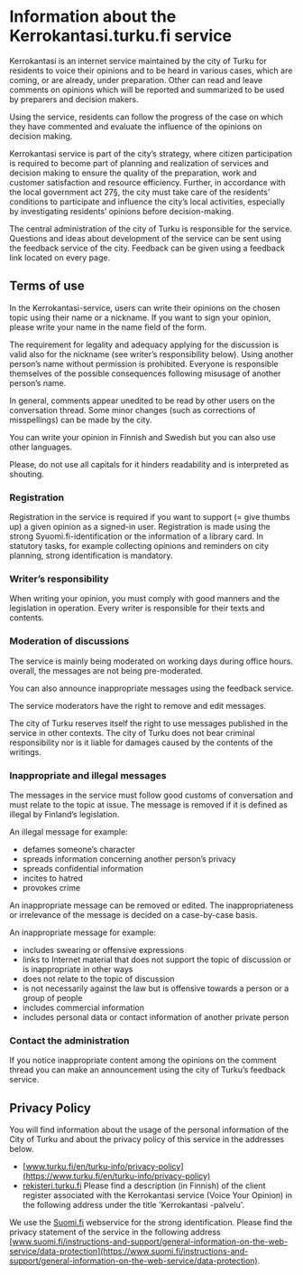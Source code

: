 # Information about the Kerrokantasi.turku.fi service

Kerrokantasi is an internet service maintained by the city of Turku for residents to voice their opinions and to be heard in various cases, which are coming, or are already, under preparation. Other can read and leave comments on opinions which will be reported and summarized to be used by preparers and decision makers.

Using the service, residents can follow the progress of the case on which they have commented   and evaluate the influence of the opinions on decision making.

Kerrokantasi service is part of the city’s strategy, where citizen participation is required to become part of planning and realization of services and decision making to ensure the quality of the preparation, work and customer satisfaction and resource efficiency. Further, in accordance with the local government act 27§, the city must take care of the residents’ conditions to participate and influence the city’s local activities, especially by investigating residents’ opinions before decision-making.

The central administration of the city of Turku is responsible for the service. Questions and ideas about development of the service can be sent using the feedback service of the city. Feedback can be given using a feedback link located on every page.

## Terms of use

In the Kerrokantasi-service, users can write their opinions on the chosen topic using their name or a nickname. If you want to sign your opinion, please write your name in the name field of the form.

The requirement for legality and adequacy applying for the discussion is valid also for the nickname (see writer’s responsibility below). Using another person’s name without permission is prohibited. Everyone is responsible themselves of the possible consequences following misusage of another person’s name.

In general, comments appear unedited to be read by other users on the conversation thread. Some minor changes (such as corrections of misspellings) can be made by the city.

You can write your opinion in Finnish and Swedish but you can also use other languages.

Please, do not use all capitals for it hinders readability and is interpreted as shouting.

### Registration

Registration in the service is required if you want to support (= give thumbs up) a given opinion as a signed-in user. Registration is made using the strong Syuomi.fi-identification or the information of a library card.
In statutory tasks, for example collecting opinions and reminders on city planning, strong identification is mandatory.

### Writer’s responsibility

When writing your opinion, you must comply with good manners and the legislation in operation.
Every writer is responsible for their texts and contents.

### Moderation of discussions

The service is mainly being moderated on working days during office hours. overall, the messages are not being pre-moderated.

You can also announce inappropriate messages using the feedback service.

The service moderators have the right to remove and edit messages.

The city of Turku reserves itself the right to use messages published in the service in other contexts. The city of Turku does not bear criminal responsibility nor is it liable for damages caused by the contents of the writings.

### Inappropriate and illegal messages

The messages in the service must follow good customs of conversation and must relate to the topic at issue. The message is removed if it is defined as illegal by Finland’s legislation.

An illegal message for example:
* defames someone’s character
* spreads information concerning another person’s privacy
* spreads confidential information
* incites to hatred
* provokes crime

An inappropriate message can be removed or edited. The inappropriateness or irrelevance of the message is decided on a case-by-case basis.

An inappropriate message for example:
* includes swearing or offensive expressions
* links to Internet material that does not support the topic of discussion or is inappropriate in other ways
* does not relate to the topic of discussion
* is not necessarily against the law but is offensive towards a person or a group of people
* includes commercial information
* includes personal data or contact information of another private person

### Contact the administration
If you notice inappropriate content among the opinions on the comment thread you can make an announcement using the city of Turku’s feedback service.

## Privacy Policy
You will find information about the usage of the personal information of the City of Turku and about the privacy policy of this service in the addresses below.
* [www.turku.fi/en/turku-info/privacy-policy](https://www.turku.fi/en/turku-info/privacy-policy)
* [rekisteri.turku.fi](https://rekisteri.turku.fi) Please find a description (in Finnish) of the client register associated with the Kerrokantasi service (Voice Your Opinion) in the following address under the title 'Kerrokantasi -palvelu'.

We use the [Suomi.fi](https://www.suomi.fi/frontpage) webservice for the strong identification. Please find the privacy statement of the service in the following address [www.suomi.fi/instructions-and-support/general-information-on-the-web-service/data-protection](https://www.suomi.fi/instructions-and-support/general-information-on-the-web-service/data-protection).
